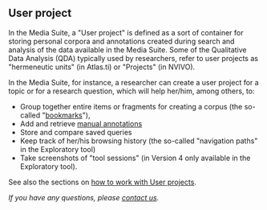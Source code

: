 ## User project

In the Media Suite, a "User project" is defined as a sort of container for storing personal corpora and annotations created during search and analysis of the data available in the Media Suite.  Some of the Qualitative Data Analysis (QDA) typically used by researchers, refer to user projects as "hermeneutic units" (in Atlas.ti) or "Projects" (in NVIVO). 

In the Media Suite, for instance, a researcher can create a user project for a topic or for a research question, which will help her/him, among others, to:

- Group together entire items or fragments for creating a corpus (the so-called "[bookmarks](http://mediasuite.clariah.nl/documentation/howtos/bookmark)"), 
- Add and retrieve [manual annotations](http://mediasuite.clariah.nl/documentation/howtos/user-projects)
- Store and compare saved queries
- Keep track of her/his browsing history (the so-called "navigation paths" in the Exploratory tool)
- Take screenshots of "tool sessions" (in Version 4 only available in the Exploratory tool).

See also the sections on [how to work with User projects](http://mediasuite.clariah.nl/documentation/howtos/user-projects).



*If you have any questions, please [contact us]( https://mediasuite.clariah.nl/contact ).*

